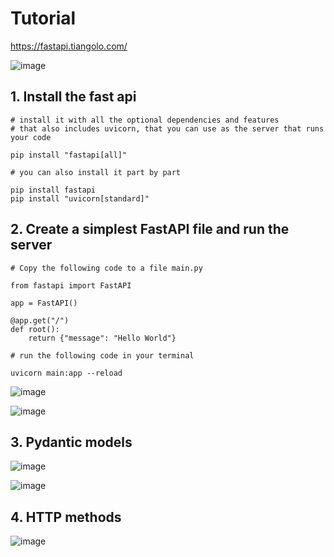 # Tutorial

https://fastapi.tiangolo.com/

![image](https://github.com/yangshiteng/Data-Science-Learning-Path/assets/60442877/7be593d3-2758-4fcc-943a-d5977006c500)

## 1. Install the fast api

    # install it with all the optional dependencies and features
    # that also includes uvicorn, that you can use as the server that runs your code
    
    pip install "fastapi[all]"

    # you can also install it part by part
    
    pip install fastapi
    pip install "uvicorn[standard]"

## 2. Create a simplest FastAPI file and run the server

    # Copy the following code to a file main.py
    
    from fastapi import FastAPI
    
    app = FastAPI()
    
    @app.get("/")
    def root():
        return {"message": "Hello World"}

    # run the following code in your terminal
    
    uvicorn main:app --reload

![image](https://github.com/yangshiteng/Data-Science-Learning-Path/assets/60442877/a96a60b5-bfa3-47d9-b853-5510c443fadc)

![image](https://github.com/yangshiteng/Data-Science-Learning-Path/assets/60442877/0cbf93db-e582-4c83-aad6-2319ddcb3706)

## 3. Pydantic models

![image](https://github.com/yangshiteng/Data-Science-Learning-Path/assets/60442877/ec3d5321-4374-447f-9f4a-01d7ce991518)

![image](https://github.com/yangshiteng/Data-Science-Learning-Path/assets/60442877/5a07e9c4-57f0-4c8d-9b82-312acf4a0bf3)

## 4. HTTP methods

![image](https://github.com/yangshiteng/Data-Science-Learning-Path/assets/60442877/4e877b90-37c0-4af4-b65d-c3699844c16f)


















    
